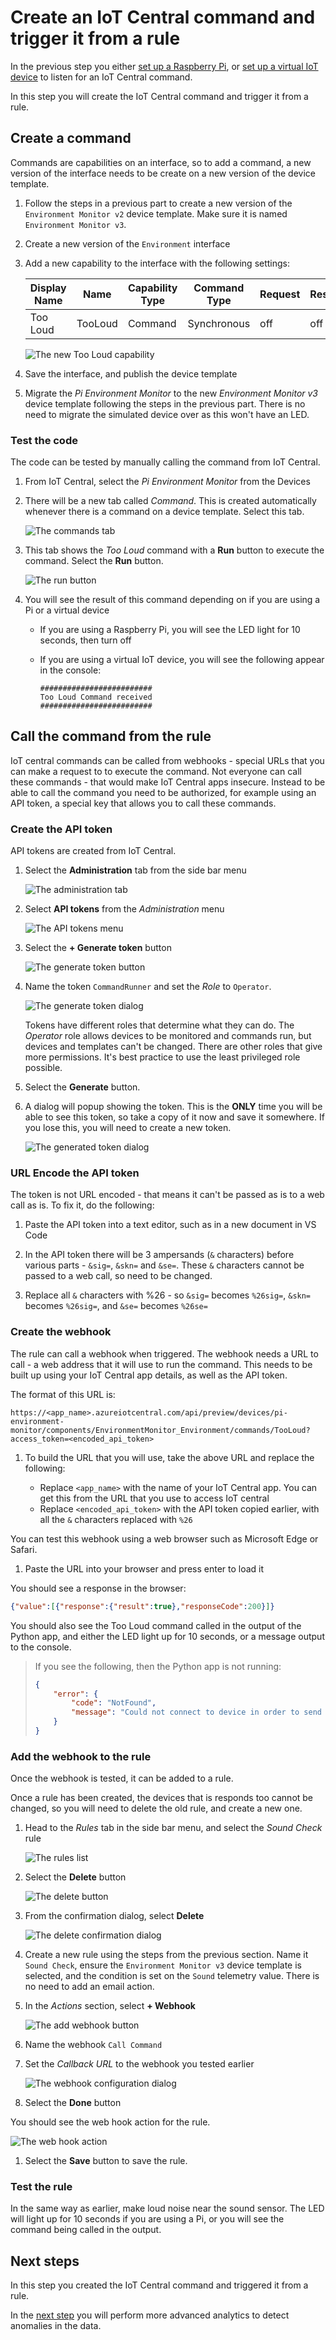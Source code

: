 # Create an IoT Central command and trigger it from a rule

In the previous step you either [set up a Raspberry Pi](./rules-pi-led.md), or [set up a virtual IoT device](./rules-virtual-led.md) to listen for an IoT Central command.

In this step you will create the IoT Central command and trigger it from a rule.

## Create a command

Commands are capabilities on an interface, so to add a command, a new version of the interface needs to be create on a new version of the device template.

1. Follow the steps in a previous part to create a new version of the `Environment Monitor v2` device template. Make sure it is named `Environment Monitor v3`.

1. Create a new version of the `Environment` interface

1. Add a new capability to the interface with the following settings:

    | Display Name | Name    | Capability Type | Command Type | Request | Response |
    | ------------ | ------- | --------------- | ------------ | ------- | -------- |
    | Too Loud     | TooLoud | Command         | Synchronous  | off     | off      |

    ![The new Too Loud capability](../images/iot-central-interface-new-too-loud-capability.png)

1. Save the interface, and publish the device template

1. Migrate the *Pi Environment Monitor* to the new *Environment Monitor v3* device template following the steps in the previous part. There is no need to migrate the simulated device over as this won't have an LED.

### Test the code

The code can be tested by manually calling the command from IoT Central.

1. From IoT Central, select the *Pi Environment Monitor* from the Devices

1. There will be a new tab called *Command*. This is created automatically whenever there is a command on a device template. Select this tab.

    ![The commands tab](../images/iot-central-device-commands-tab.png)

1. This tab shows the *Too Loud* command with a **Run** button to execute the command. Select the **Run** button.

    ![The run button](../images/iot-central-device-commands-tab-tooloud-run-button.png)

1. You will see the result of this command depending on if you are using a Pi or a virtual device

    * If you are using a Raspberry Pi, you will see the LED light for 10 seconds, then turn off
    * If you are using a virtual IoT device, you will see the following appear in the console:

        ```output
        #########################
        Too Loud Command received
        #########################
        ```

## Call the command from the rule

IoT central commands can be called from webhooks - special URLs that you can make a request to to execute the command. Not everyone can call these commands - that would make IoT Central apps insecure. Instead to be able to call the command you need to be authorized, for example using an API token, a special key that allows you to call these commands.

### Create the API token

API tokens are created from IoT Central.

1. Select the **Administration** tab from the side bar menu

    ![The administration tab](../../../images/iot-central-menu-administration.png)

1. Select **API tokens** from the *Administration* menu

    ![The API tokens menu](../../../images/iot-central-menu-administration-api-tokens.png)

1. Select the **+ Generate token** button

    ![The generate token button](../images/iot-central-administration-api-tokens-generate-button.png)

1. Name the token `CommandRunner` and set the  *Role* to `Operator`.

    ![The generate token dialog](../images/iot-central-administration-api-tokens-generate-dialog.png)

    Tokens have different roles that determine what they can do. The *Operator* role allows devices to be monitored and commands run, but devices and templates can't be changed. There are other roles that give more permissions. It's best practice to use the least privileged role possible.

1. Select the **Generate** button.

1. A dialog will popup showing the token. This is the **ONLY** time you will be able to see this token, so take a copy of it now and save it somewhere. If you lose this, you will need to create a new token.

    ![The generated token dialog](../images/iot-central-administration-api-tokens-generated-token-dialog.png)

### URL Encode the API token

The token is not URL encoded - that means it can't be passed as is to a web call as is. To fix it, do the following:

1. Paste the API token into a text editor, such as in a new document in VS Code

1. In the API token there will be 3 ampersands (`&` characters) before various parts - `&sig=`, `&skn=` and `&se=`. These `&` characters cannot be passed to a web call, so need to be changed.

1. Replace all `&` characters with %26 - so `&sig=` becomes `%26sig=`, `&skn=` becomes `%26sig=`, and `&se=` becomes `%26se=`

### Create the webhook

The rule can call a webhook when triggered. The webhook needs a URL to call - a web address that it will use to run the command. This needs to be built up using your IoT Central app details, as well as the API token.

The format of this URL is:

```output
https://<app_name>.azureiotcentral.com/api/preview/devices/pi-environment-monitor/components/EnvironmentMonitor_Environment/commands/TooLoud?access_token=<encoded_api_token>
```

1. To build the URL that you will use, take the above URL and replace the following:

    * Replace `<app_name>` with the name of your IoT Central app. You can get this from the URL that you use to access IoT central
    * Replace `<encoded_api_token>` with the API token copied earlier, with all the `&` characters replaced with `%26`

You can test this webhook using a web browser such as Microsoft Edge or Safari.

1. Paste the URL into your browser and press enter to load it

You should see a response in the browser:

```json
{"value":[{"response":{"result":true},"responseCode":200}]}
```

You should also see the Too Loud command called in the output of the Python app, and either the LED light up for 10 seconds, or a message output to the console.

> If you see the following, then the Python app is not running:
>
> ```json
> {
>     "error": {
>         "code": "NotFound",
>         "message": "Could not connect to device in order to send command. You can contact support at https://aka.ms/iotcentral-support. Please include the following information. Request ID: tsbbfyb, Time: Fri, 21 Aug 2020 02:15:35 GMT."
>     }
> }
> ```

### Add the webhook to the rule

Once the webhook is tested, it can be added to a rule.

Once a rule has been created, the devices that is responds too cannot be changed, so you will need to delete the old rule, and create a new one.

1. Head to the *Rules* tab in the side bar menu, and select the *Sound Check* rule

    ![The rules list](../images/iot-central-rules-list-sound-check.png)

1. Select the **Delete** button

    ![The delete button](../images/iot-central-rules-delete-rule.png)

1. From the confirmation dialog, select **Delete**

    ![The delete confirmation dialog](../images/iot-central-rules-delete-rule-confirm.png)

1. Create a new rule using the steps from the previous section. Name it `Sound Check`, ensure the `Environment Monitor v3` device template is selected, and the condition is set on the `Sound` telemetry value. There is no need to add an email action.

1. In the *Actions* section, select **+ Webhook**

    ![The add webhook button](../images/iot-central-rules-rule-actions-add-webhook-button.png)

1. Name the webhook `Call Command`

1. Set the *Callback URL* to the webhook you tested earlier

    ![The webhook configuration dialog](../images/iot-central-rules-rule-actions-webhook-dialog.png)

1. Select the **Done** button

You should see the web hook action for the rule.

![The web hook action](../images/iot-central-rules-rule-actions-webhook.png)

1. Select the **Save** button to save the rule.

### Test the rule

In the same way as earlier, make loud noise near the sound sensor. The LED will light up for 10 seconds if you are using a Pi, or you will see the command being called in the output.

## Next steps

In this step you created the IoT Central command and triggered it from a rule.

In the [next step](./anomaly-detection.md) you will perform more advanced analytics to detect anomalies in the data.
